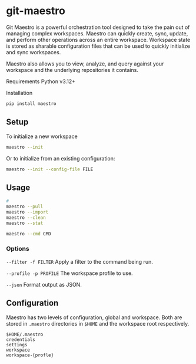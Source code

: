 # git-maestro
Git Maestro is a powerful orchestration tool designed to take the pain out of managing complex workspaces.  Maestro can quickly create, sync, update, and perform other operations across an entire workspace.  Workspace state is stored as sharable configuration files that can be used to quickly initialize and sync workspaces.  

Maestro also allows you to view, analyze, and query against your workspace and the underlying repositories it contains.

Requirements
Python v3.12+

Installation
```bash
pip install maestro
```

## Setup
To initialize a new workspace
```bash
maestro --init
```
Or to initialize from an existing configuration:
```bash
maestro --init --config-file FILE
```

## Usage 
```bash
# 
maestro --pull
maestro --import
maestro --clean
maestro --stat

maestro --cmd CMD
```

### Options

`--filter -f FILTER`
Apply a filter to the command being run.

`--profile -p PROFILE`
The workspace profile to use.

`--json`
Format output as JSON.

## Configuration 
Maestro has two levels of configuration, global and workspace.  Both are stored in `.maestro` directories in `$HOME` and the workspace root respectively.
```
$HOME/.maestro
credentials
settings 
workspace
workspace-{profle}
```



